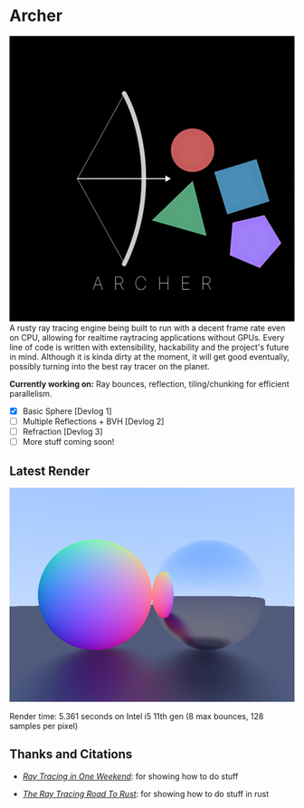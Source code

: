 # Archer

![Archer Logo](ArcherLogo.png)
A rusty ray tracing engine being built to run with a decent frame rate even on CPU, allowing for realtime raytracing applications without GPUs.
Every line of code is written with extensibility, hackability and the project's future in mind. Although it is kinda dirty at the moment, it will
get good eventually, possibly turning into the best ray tracer on the planet.

__Currently working on:__ Ray bounces, reflection, tiling/chunking for efficient parallelism.

- [x] Basic Sphere [Devlog 1]
- [ ] Multiple Reflections + BVH [Devlog 2]
- [ ] Refraction [Devlog 3]
- [ ] More stuff coming soon!

## Latest Render

![Latest render](./archer/output.png)

Render time: 5.361 seconds on Intel i5 11th gen (8 max bounces, 128 samples per pixel)

## Thanks and Citations

- [_Ray Tracing in One Weekend_](https://raytracing.github.io/books/RayTracingInOneWeekend.html): for showing how to do stuff

- [_The Ray Tracing Road To Rust_](https://the-ray-tracing-road-to-rust.vercel.app/): for showing how to do stuff in rust
